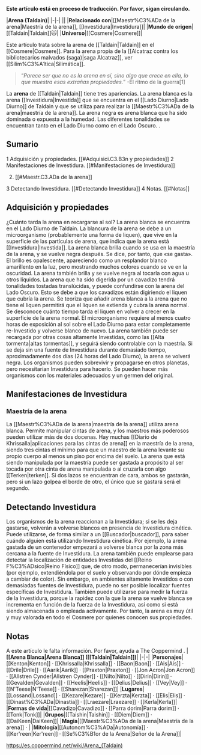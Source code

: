 **Este artículo está en proceso de traducción. Por favor, sigan circulando.**


|**Arena (Taldain)**|
|-|-|
||
|**Relacionado con**|[[Maestr%C3%ADa de la arena\|Maestría de la arena]], [[Investidura\|Investidura]]|
|**Mundo de origen**|[[Taldain\|Taldain]]🐱︎|
|**Universo**|[[Cosmere\|Cosmere]]|

Este artículo trata sobre la arena de [[Taldain\|Taldain]] en el [[Cosmere\|Cosmere]]. Para la arena propia de la [[Alcatraz contra los bibliotecarios malvados (saga)\|saga Alcatraz]], ver [[Silim%C3%A1tica\|Silimática]].
>“*Parece ser que no es la arena en sí, sino algo que crece en ella, lo que muestra esas extrañas propiedades.*”
\-El ritmo de la guerra[1]


La **arena** de [[Taldain\|Taldain]] tiene tres apariencias. La arena blanca es la arena [[Investidura\|Investida]] que se encuentra en el [[Lado Diurno\|Lado Diurno]] de Taldain y que se utiliza para realizar la [[Maestr%C3%ADa de la arena\|maestría de la arena]]. La arena negra es arena blanca que ha sido dominada o expuesta a la humedad. Las diferentes tonalidades se encuentran tanto en el Lado Diurno como en el Lado Oscuro. .

## Sumario

1 Adquisición y propiedades. [[#Adquisici.C3.B3n y propiedades]] 
2 Manifestaciones de Investidura. [[#Manifestaciones de Investidura]] 

2. [[#Maestr.C3.ADa de la arena]] 


3 Detectando Investidura. [[#Detectando Investidura]] 
4 Notas. [[#Notas]] 


## Adquisición y propiedades
  ¿Cuánto tarda la arena en recargarse al sol?
La arena blanca se encuentra en el Lado Diurno de Taldain. La blancura de la arena se debe a un microorganismo (probablemente una forma de liquen), que vive en la superficie de las partículas de arena, que indica que la arena está [[Investidura\|Investida]]. La arena blanca brilla cuando se usa en la maestría de la arena, y se vuelve negra después. Se dice, por tanto, que «se gasta». El brillo es opalescente, apareciendo como un resplandor blanco amarillento en la luz, pero mostrando muchos colores cuando se ve en la oscuridad. La arena también brilla y se vuelve negra al tocarla con agua u otros líquidos. 
La arena que ha sido digerida por un cavadizo tendrá tonalidades tostadas translúcidas, y puede confundirse con la arena del Lado Oscuro. Esto se debe a que los cavadizos están digiriendo el liquen que cubría la arena. Se teoriza que añadir arena blanca a la arena que no tiene el liquen permitirá que el liquen se extienda y cubra la arena normal. Se desconoce cuánto tiempo tarda el liquen en volver a crecer en la superficie de la arena normal.
El microorganismo requiere al menos cuatro horas de exposición al sol sobre el Lado Diurno para estar completamente re-Investido y volverse blanco de nuevo. La arena también puede ser recargada por otras cosas altamente Investidas, como las [[Alta tormenta\|altas tormentas]], y seguirá siendo controlable con la maestría. Si se deja sin una fuente de Investidura durante demasiado tiempo, aproximadamente dos días (24 horas del Lado Diurno), la arena se volverá negra.
Los organismos pueden sobrevivir y propagarse en otros planetas, pero necesitarían Investidura para hacerlo. Se pueden hacer más organismos con los materiales adecuados y un germen del original.

## Manifestaciones de Investidura
### Maestría de la arena
La [[Maestr%C3%ADa de la arena\|maestría de la arena]] utiliza arena blanca. Permite manipular cintas de arena, y los maestros más poderosos pueden utilizar más de dos docenas. Hay muchas [[Diario de Khrissalla\|aplicaciones para las cintas de arena]] en la maestría de la arena, siendo tres cintas el mínimo para que un maestro de la arena levante su propio cuerpo al menos un piso por encima del suelo.
La arena que está siendo manipulada por la maestría puede ser gastada a propósito al ser tocada por otra cinta de arena manipulada o al cruzarla con algo [[Terken\|terken]]. Si dos lazos se encuentran de cara, ambos se gastarán, pero si un lazo golpea el borde de otro, el único que se gastará será el segundo.

## Detectando Investidura
Los organismos de la arena reaccionan a la Investidura; si se les deja gastarse, volverán a volverse blancos en presencia de Investidura cinética. Puede utilizarse, de forma similar a un [[Buscador\|buscador]], para saber cuándo alguien está utilizando Investidura cinética. Por ejemplo, la arena gastada de un contenedor empezará a volverse blanca por la zona más cercana a la fuente de Investidura. La arena también puede emplearse para detectar la localización de entidades Investidas del [[Reino F%C3%ADsico\|Reino Físico]] que, de otro modo, permanecerían invisibles (por ejemplo, extendiéndola por el suelo y observando por dónde empieza a cambiar de color). Sin embargo, en ambientes altamente Investidos o con demasiadas fuentes de Investidura, puede no ser posible localizar fuentes específicas de Investidura.
También puede utilizarse para medir la fuerza de la Investidura, porque la rapidez con la que la arena se vuelve blanca se incrementa en función de la fuerza de la Investidura, así como si está siendo almacenada o empleada activamente. Por tanto, la arena es muy útil y muy valorada en todo el Cosmere por quienes conocen sus propiedades.

## Notas

A este artículo le falta información. Por favor, ayuda a The Coppermind .
|**[[Arena Blanca\|Arena Blanca]] ([[Taldain\|Taldain]])**|
|-|-|
|**Personajes**|[[Kenton\|Kenton]] · [[Khrissalla\|Khrissalla]] · [[Baon\|Baon]] · [[Ais\|Ais]] · [[Drile\|Drile]] · [[Aarik\|Aarik]] · [[Praxton\|Praxton]] · [[Jon Acron\|Jon Acron]] · [[Allstren Cynder\|Allstren Cynder]] · [[Nilto\|Nilto]] · [[Dirin\|Dirin]] · [[Gevalden\|Gevalden]] · [[Heelis\|Heelis]] · [[Delius\|Delius]] · [[Vey\|Vey]] · [[N'Teese\|N'Teese]] · [[Sharezan\|Sharezan]]|
|**Lugares**|[[Lossand\|Lossand]] · [[Kezare\|Kezare]] · [[Kerzta\|Kerzta]] · [[Elis\|Elis]] · [[Dinast%C3%ADa\|Dinastía]] · [[Lraezare\|Lraezare]] · [[Kerla\|Kerla]]|
|**Formas de vida**|[[Cavadizo\|Cavadizo]] · [[Parra dorim\|Parra dorim]] · [[Tonk\|Tonk]]|
|**Grupos**|[[Taishin\|Taishin]] · [[Diem\|Diem]] · [[DaiKeen\|DaiKeen]]|
|**Magia**|[[Maestr%C3%ADa de la arena\|Maestría de la arena]] · |
|**Mitología**|[[Autonom%C3%ADa\|Autonomía]] · [[Ker'reen\|Ker'reen]] · [[Se%C3%B1or de la Arena\|Señor de la Arena]]|



https://es.coppermind.net/wiki/Arena_(Taldain)